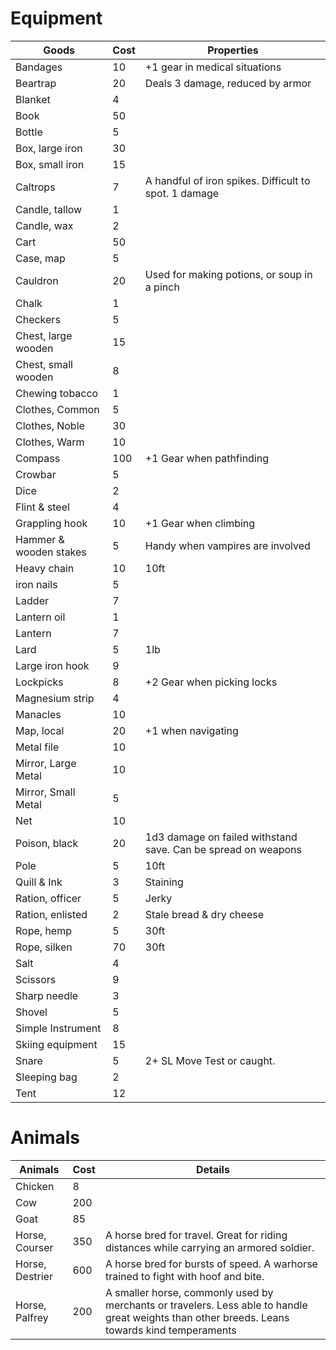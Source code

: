 # Equipment

| Goods                  | Cost | Properties                                                    |
| ---------------------- | ---- | ------------------------------------------------------------- |
| Bandages               | 10   | +1 gear in medical situations                                 |
| Beartrap               | 20   | Deals 3 damage, reduced by armor                              |
| Blanket                | 4    |                                                               |
| Book                   | 50   |                                                               |
| Bottle                 | 5    |                                                               |
| Box, large iron        | 30   |                                                               |
| Box, small iron        | 15   |                                                               |
| Caltrops               | 7    | A handful of iron spikes. Difficult to spot. 1 damage         |
| Candle, tallow         | 1    |                                                               |
| Candle, wax            | 2    |                                                               |
| Cart                   | 50   |                                                               |
| Case, map              | 5    |                                                               |
| Cauldron               | 20   | Used for making potions, or soup in a pinch                   |
| Chalk                  | 1    |                                                               |
| Checkers               | 5    |                                                               |
| Chest, large wooden    | 15   |                                                               |
| Chest, small wooden    | 8    |                                                               |
| Chewing tobacco        | 1    |                                                               |
| Clothes, Common        | 5    |                                                               |
| Clothes, Noble         | 30   |                                                               |
| Clothes, Warm          | 10   |                                                               |
| Compass                | 100  | +1 Gear when pathfinding                                      |
| Crowbar                | 5    |                                                               |
| Dice                   | 2    |                                                               |
| Flint & steel          | 4    |                                                               |
| Grappling hook         | 10   | +1 Gear when climbing                                         |
| Hammer & wooden stakes | 5    | Handy when vampires are involved                              |
| Heavy chain            | 10   | 10ft                                                          |
| iron nails             | 5    |                                                               |
| Ladder                 | 7    |                                                               |
| Lantern oil            | 1    |                                                               |
| Lantern                | 7    |                                                               |
| Lard                   | 5    | 1lb                                                           |
| Large iron hook        | 9    |                                                               |
| Lockpicks              | 8    | +2 Gear when picking locks                                    |
| Magnesium strip        | 4    |                                                               |
| Manacles               | 10   |                                                               |
| Map, local             | 20   | +1 when navigating                                            |
| Metal file             | 10   |                                                               |
| Mirror, Large Metal    | 10   |                                                               |
| Mirror, Small Metal    | 5    |                                                               |
| Net                    | 10   |                                                               |
| Poison, black          | 20   | 1d3 damage on failed withstand save. Can be spread on weapons |
| Pole                   | 5    | 10ft                                                          |
| Quill & Ink            | 3    | Staining                                                      |
| Ration, officer        | 5    | Jerky                                                         |
| Ration, enlisted       | 2    | Stale bread & dry cheese                                      |
| Rope, hemp             | 5    | 30ft                                                          |
| Rope, silken           | 70   | 30ft                                                          |
| Salt                   | 4    |                                                               |
| Scissors               | 9    |                                                               |
| Sharp needle           | 3    |                                                               |
| Shovel                 | 5    |                                                               |
| Simple Instrument      | 8    |                                                               |
| Skiing equipment       | 15   |                                                               |
| Snare                  | 5    | 2+ SL Move Test or caught.                                    |
| Sleeping bag           | 2    |                                                               |
| Tent                   | 12   |                                                               |

  
# Animals

| Animals         | Cost | Details                                                                                                                                        |
| --------------- | ---- | ---------------------------------------------------------------------------------------------------------------------------------------------- |
| Chicken         | 8    |                                                                                                                                                |
| Cow             | 200  |                                                                                                                                                |
| Goat            | 85   |                                                                                                                                                |
| Horse, Courser  | 350  | A horse bred for travel. Great for riding distances while carrying an armored soldier.                                                         |
| Horse, Destrier | 600  | A horse bred for bursts of speed. A warhorse trained to fight with hoof and bite.                                                              |
| Horse, Palfrey  | 200  | A smaller horse, commonly used by merchants or travelers. Less able to handle great weights than other breeds. Leans towards kind temperaments |
